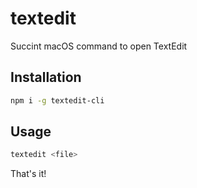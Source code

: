 # textedit

Succint macOS command to open TextEdit

## Installation

```bash
npm i -g textedit-cli
```

## Usage

```bash
textedit <file>
```

That's it!
